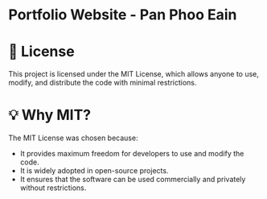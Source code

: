 # Portfolio Website - Pan Phoo Eain

# 📜 License
This project is licensed under the MIT License, which allows anyone to use, modify, and distribute the code with minimal restrictions.

# 💡 Why MIT?
The MIT License was chosen because:
- It provides maximum freedom for developers to use and modify the code.
- It is widely adopted in open-source projects.
- It ensures that the software can be used commercially and privately without restrictions.
